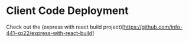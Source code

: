 # Client Code Deployment

Check out the (express with react build project)[https://github.com/info-441-sp22/express-with-react-build]